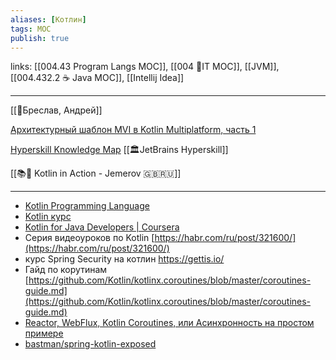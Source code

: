 ```yaml
---
aliases: [Котлин]
tags: MOC
publish: true
---
```

links: [[004.43 Program Langs MOC]], [[004 🧿IT MOC]], [[JVM]], [[004.432.2 ☕️ Java MOC]], [[Intellij Idea]]

---

[[👤Бреслав, Андрей]]

[Архитектурный шаблон MVI в Kotlin Multiplatform, часть 1](https://habr.com/ru/company/badoo/blog/501968/) 

[Hyperskill Knowledge Map](https://hyperskill.org/knowledge-map) [[🏛JetBrains Hyperskill]]


[[📚🌳 Kotlin in Action - Jemerov 🇬🇧🇷🇺]]

---
- [Kotlin Programming Language](https://kotlinlang.org/)
- [Kotlin курс](https://stepik.org/course/2852/syllabus)
- [Kotlin for Java Developers | Coursera](https://www.coursera.org/learn/kotlin-for-java-developers)
- Серия видеоуроков по Kotlin [https://habr.com/ru/post/321600/](https://habr.com/ru/post/321600/)
- курс Spring Security на котлин https://gettis.io/
- Гайд по корутинам [https://github.com/Kotlin/kotlinx.coroutines/blob/master/coroutines-guide.md](https://github.com/Kotlin/kotlinx.coroutines/blob/master/coroutines-guide.md)
- [Reactor, WebFlux, Kotlin Coroutines, или Асинхронность на простом примере](https://habr.com/ru/company/funcorp/blog/477052/)
- [bastman/spring-kotlin-exposed](https://github.com/bastman/spring-kotlin-exposed)